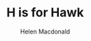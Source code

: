---
title: "H is for Hawk"
subtitle: ""
description: ""
layout: book
author: Helen Macdonald
started: 2018-03-22
read: 2018-03-22
status: read
rating: 5
color: 
cover: 
pages: 300
progress: 0
link: 
---